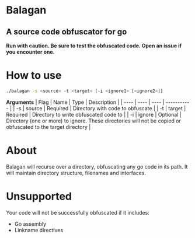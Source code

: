 # Balagan
## A source code obfuscator for go

**Run with caution. Be sure to test the obfuscated code. Open an issue if you encounter one.**

# How to use
```sh
./balagan -s <source> -t <target> [-i <ignore1> [<ignore2>]]
```
**Arguments**
| Flag | Name | Type | Description |
| ---- | ---- | ---- | ----------- |
| -s | source | Required | Directory with code to obfuscate |
| -t | target | Required | Directory to write obfuscated code to |
| -i | ignore | Optional | Directory (one or more) to ignore. These directories will not be copied or obfuscated to the target directory |

# About
Balagan will recurse over a directory, obfuscating any go code in its path. It will maintain directory structure, filenames and interfaces.

# Unsupported
Your code will not be successfully obfuscated if it includes:

- Go assembly
- Linkname directives
